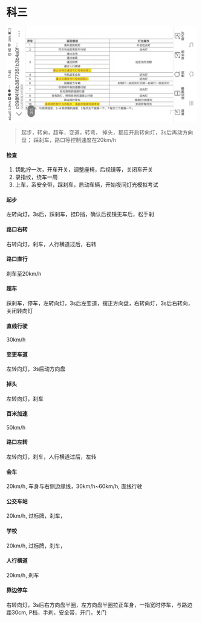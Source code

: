 # 科三

![Image text](../assets/car/1.jpg)

> 起步，转向，超车，变道，转弯， 掉头，都应开启转向灯，3s后再动方向盘； 
> 踩刹车，路口等控制速度在20km/h

#### 检查
1. 钥匙拧一次，开车开关，调整座椅，后视镜等，关闭车开关
2. 录指纹，绕车一周
3. 上车，系安全带，踩刹车，启动车辆，开始夜间灯光模拟考试

#### 起步
左转向灯，3s后，踩刹车，挂D挡，确认后视镜无车后，松手刹

#### 路口右转
右转向灯，刹车，人行横道过后，右转

#### 路口直行
刹车至20km/h

#### 超车
踩刹车，停车，左转向灯，3s后左变道，摆正方向盘，右转向灯，3s后右转向，关闭转向灯

#### 直线行驶
30km/h

#### 变更车道
左转向灯，3s后动方向盘

#### 掉头
左转向灯，刹车

#### 百米加速
50km/h

#### 路口左转
左转向灯，刹车，人行横道过后，左转

#### 会车
20km/h, 车身与右侧边缘线，30km/h~60km/h, 直线行驶

#### 公交车站
20km/h, 过标牌，刹车，

#### 学校
20km/h, 过标牌，刹车，

#### 人行横道
20km/h, 刹车

#### 靠边停车
右转向灯，3s后右方向盘半圈，左方向盘半圈拉正车身，一指宽时停车，与路边距30cm, P档，手刹，安全带，开门，关门

